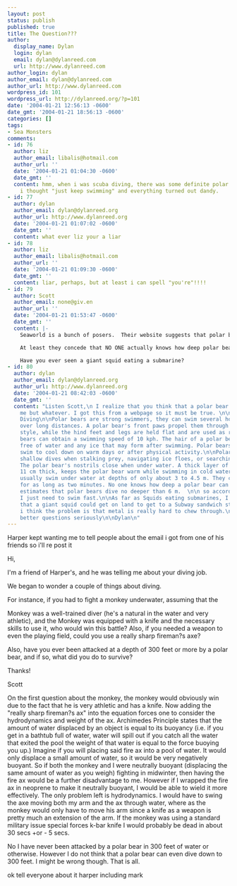 ```yaml
---
layout: post
status: publish
published: true
title: The Question???
author:
  display_name: Dylan
  login: dylan
  email: dylan@dylanreed.com
  url: http://www.dylanreed.com
author_login: dylan
author_email: dylan@dylanreed.com
author_url: http://www.dylanreed.com
wordpress_id: 101
wordpress_url: http://dylanreed.org/?p=101
date: '2004-01-21 12:56:13 -0600'
date_gmt: '2004-01-21 18:56:13 -0600'
categories: []
tags:
- Sea Monsters
comments:
- id: 76
  author: liz
  author_email: libalis@hotmail.com
  author_url: ''
  date: '2004-01-21 01:04:30 -0600'
  date_gmt: ''
  content: hmm, when i was scuba diving, there was some definite polar bear wrestling.
    i thought "just keep swimming" and everything turned out dandy.
- id: 77
  author: dylan
  author_email: dylan@dylanreed.org
  author_url: http://www.dylanreed.org
  date: '2004-01-21 01:07:02 -0600'
  date_gmt: ''
  content: what ever liz your a liar
- id: 78
  author: liz
  author_email: libalis@hotmail.com
  author_url: ''
  date: '2004-01-21 01:09:30 -0600'
  date_gmt: ''
  content: liar, perhaps, but at least i can spell "you're"!!!!
- id: 79
  author: Scott
  author_email: none@giv.en
  author_url: ''
  date: '2004-01-21 01:53:47 -0600'
  date_gmt: ''
  content: |-
    Seaworld is a bunch of posers.  Their website suggests that polar bears cannot dive further than 20 ft.

    At least they concede that NO ONE actually knows how deep polar bears can dive.  The way that I figure is if Dylan can dive to 300 feet, so can a bear.

    Have you ever seen a giant squid eating a submarine?
- id: 80
  author: dylan
  author_email: dylan@dylanreed.org
  author_url: http://www.dylanreed.org
  date: '2004-01-21 08:42:03 -0600'
  date_gmt: ''
  content: "Listen Scott,\n I realize that you think that a polar bear could take
    me but whatever. I got this from a webpage so it must be true. \n\nSwimming and
    Diving\n\nPolar bears are strong swimmers, they can swim several hours at a time
    over long distances. A polar bear's front paws propel them through the water dog-paddle
    style, while the hind feet and legs are held flat and are used as rudders. Polar
    bears can obtain a swimming speed of 10 kph. The hair of a polar bear easily shakes
    free of water and any ice that may form after swimming. Polar bears will also
    swim to cool down on warm days or after physical activity.\n\nPolar bears make
    shallow dives when stalking prey, navigating ice floes, or searching for kelp.
    The polar bear's nostrils close when under water. A thick layer of fat, up to
    11 cm thick, keeps the polar bear warm while swimming in cold water. Polar bears
    usually swim under water at depths of only about 3 to 4.5 m. They can remain submerged
    for as long as two minutes. No one knows how deep a polar bear can dive. One researcher
    estimates that polar bears dive no deeper than 6 m.  \n\n so according to this
    I just need to swim fast.\n\nAs far as Squids eating submarines, I don't think
    that a giant squid could get on land to get to a Subway sandwich store. OK no
    i think the problem is that metal is really hard to chew through.\n\nPlease ask
    better questions seriously\n\nDylan\n"
---
```

<p>Harper kept wanting me to tell people about the email i got from one of his friends so i'll re post it</p>
<p>Hi,</p>
<p>I'm a friend of Harper's, and he was telling me about your diving job.</p>
<p>We began to wonder a couple of things about diving.</p>
<p>For instance, if you had to fight a monkey underwater, assuming that the</p>
<p>Monkey was a well-trained diver (he's a natural in the water and very athletic), and the Monkey was equipped with a knife and the necessary skills to use it, who would win this battle? Also, if you needed a weapon to even the playing field, could you use a really sharp fireman?s axe?</p>
<p>Also, have you ever been attacked at a depth of 300 feet or more by a polar bear, and if so, what did you do to survive?</p>
<p>Thanks!</p>
<p>Scott</p>
<p>On the first question about the monkey, the monkey would obviously win due to the fact that he is very athletic and has a knife. Now adding the "really sharp fireman?s ax" into the equation forces one to consider the hydrodynamics and weight of the ax. Archimedes Principle states that the amount of water displaced by an object is equal to its buoyancy (i.e. if you get in a bathtub full of water, water will spill out if you catch all the water that exited the pool the weight of that water is equal to the force buoying you up.) Imagine if you will placing said fire ax into a pool of water. It would only displace a small amount of water, so it would be very negatively buoyant. So if both the monkey and I were neutrally buoyant (displacing the same amount of water as you weigh) fighting in midwinter, then having the fire ax would be a further disadvantage to me. However if I wrapped the fire ax in neoprene to make it neutrally buoyant, I would be able to wield it more effectively. The only problem left is hydrodynamics. I would have to swing the axe moving both my arm and the ax through water, where as the monkey would only have to move his arm since a knife as a weapon is pretty much an extension of the arm. If the monkey was using a standard military issue special forces k-bar knife I would probably be dead in about 30 secs +or - 5 secs.</p>
<p>No I have never been attacked by a polar bear in 300 feet of water or otherwise. However I do not think that a polar bear can even dive down to 300 feet. I might be wrong though. That is all.</p>
<p>ok tell everyone about it harper including mark</p>
